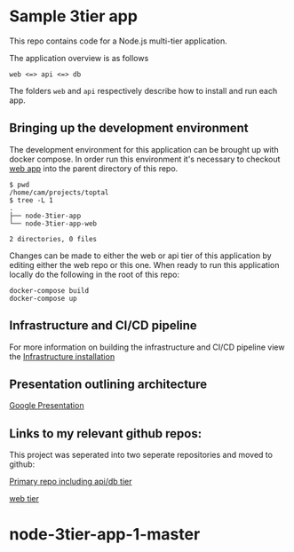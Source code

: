 # Sample 3tier app
This repo contains code for a Node.js multi-tier application.

The application overview is as follows

```
web <=> api <=> db
```

The folders `web` and `api` respectively describe how to install and run each app.

## Bringing up the development environment
The development environment for this application can be brought up with docker compose. In order run this environment it's necessary to checkout [web app](https://github.com/camharris/node-3tier-app-web) into the parent directory of this repo.
```
$ pwd
/home/cam/projects/toptal
$ tree -L 1
.
├── node-3tier-app
└── node-3tier-app-web

2 directories, 0 files
```
Changes can be made to either the web or api tier of this application by editing either the web repo or this one. When ready to run this application locally
do the following in the root of this repo:
```
docker-compose build
docker-compose up
```


## Infrastructure and CI/CD pipeline 
For more information on building the infrastructure and CI/CD pipeline view the [Infrastructure installation](INSTALL.md)

## Presentation outlining architecture
[Google Presentation](https://docs.google.com/presentation/d/18GmstDgqSejoV_8-sTRUeDI48ayv_wuw01Vg8FAetW0/edit?usp=sharing)

## Links to my relevant github repos:
This project was seperated into two seperate repositories and moved to github:

[Primary repo including api/db tier](https://github.com/camharris/node-3tier-app)

[web tier](https://github.com/camharris/node-3tier-app-web)
# node-3tier-app-1-master
